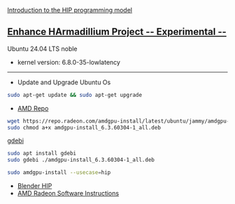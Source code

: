 [Introduction to the HIP programming model](https://rocm.docs.amd.com/projects/HIP/en/latest/understand/programming_model.html)


[Enhance HArmadillium Project -- Experimental --](https://github.com/universalbit-dev/HArmadillium?tab=readme-ov-file)
---
Ubuntu 24.04 LTS noble
* kernel version: 6.8.0-35-lowlatency
---
* Update and Upgrade Ubuntu Os
```bash
sudo apt-get update && sudo apt-get upgrade
```

* [AMD Repo](https://repo.radeon.com/amdgpu-install/latest/ubuntu/jammy/)

```bash
wget https://repo.radeon.com/amdgpu-install/latest/ubuntu/jammy/amdgpu-install_6.3.60304-1_all.deb
sudo chmod a+x amdgpu-install_6.3.60304-1_all.deb 
```
[gdebi](https://wiki.ubuntu-it.org/AmministrazioneSistema/InstallareProgrammi/Gdebi)
```bash
sudo apt install gdebi
sudo gdebi ./amdgpu-install_6.3.60304-1_all.deb
```


```bash
sudo amdgpu-install --usecase=hip
```

* [Blender HIP](https://docs.blender.org/manual/en/latest/render/cycles/gpu_rendering.html)
* [AMD Radeon Software Instructions](https://amdgpu-install.readthedocs.io/en/latest/)

